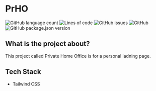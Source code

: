 # PrHO
![GitHub language count](https://img.shields.io/github/languages/count/jersyfi/prho)
![Lines of code](https://img.shields.io/tokei/lines/github/jersyfi/prho)
![GitHub issues](https://img.shields.io/github/issues-raw/jersyfi/prho)
![GitHub](https://img.shields.io/github/license/jersyfi/prho)
![GitHub package.json version](https://img.shields.io/github/package-json/v/jersyfi/prho)

## What is the project about?
This project called Private Home Office is for a personal ladning page.

## Tech Stack
- Tailwind CSS
